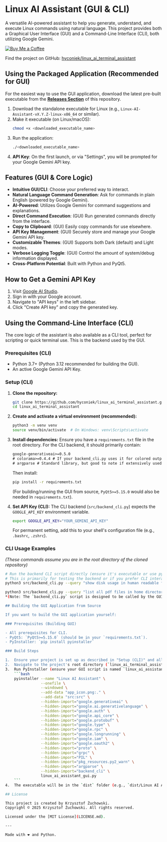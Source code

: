# Linux AI Assistant (GUI & CLI)

A versatile AI-powered assistant to help you generate, understand, and execute Linux commands using natural language. This project provides both a Graphical User Interface (GUI) and a Command-Line Interface (CLI), both utilizing Google Gemini.

[![Buy Me a Coffee](https://img.buymeacoffee.com/button-api/?text=Buy%20me%20a%20coffee&emoji=☕&slug=krzyzu.83&button_colour=FF5F5F&font_colour=ffffff&font_family=Arial&outline_colour=000000&coffee_colour=FFDD00)](https://www.buymeacoffee.com/krzyzu.83)

Find the project on GitHub: [hyconiek/linux_ai_terminal_assistant](https://github.com/hyconiek/linux_ai_terminal_assistant)

## Using the Packaged Application (Recommended for GUI)

For the easiest way to use the GUI application, download the latest pre-built executable from the [**Releases Section**](https://github.com/hyconiek/linux_ai_terminal_assistant/releases) of this repository.

1.  Download the standalone executable for Linux (e.g., `Linux-AI-Assistant-vX.Y.Z-linux-x86_64` or similar).
2.  Make it executable (on Linux/macOS):
    ```bash
    chmod +x <downloaded_executable_name>
    ```
3.  Run the application:
    ```bash
    ./<downloaded_executable_name>
    ```
4.  **API Key**: On the first launch, or via "Settings", you will be prompted for your Google Gemini API key.

## Features (GUI & Core Logic)

- **Intuitive GUI/CLI**: Choose your preferred way to interact.
- **Natural Language Command Generation**: Ask for commands in plain English (powered by Google Gemini).
- **AI-Powered**: Utilizes Google Gemini for command suggestions and explanations.
- **Direct Command Execution**: (GUI) Run generated commands directly from the interface.
- **Copy to Clipboard**: (GUI) Easily copy commands for use elsewhere.
- **API Key Management**: (GUI) Securely store and manage your Google Gemini API key.
- **Customizable Themes**: (GUI) Supports both Dark (default) and Light modes.
- **Verbose Logging Toggle**: (GUI) Control the amount of system/debug information displayed.
- **Cross-Platform Potential**: Built with Python and PyQt5.

## How to Get a Gemini API Key

1.  Visit [Google AI Studio](https://aistudio.google.com/).
2.  Sign in with your Google account.
3.  Navigate to "API keys" in the left sidebar.
4.  Click "Create API key" and copy the generated key.

## Using the Command-Line Interface (CLI)

The core logic of the assistant is also available as a CLI tool, perfect for scripting or quick terminal use. This is the backend used by the GUI.

### Prerequisites (CLI)

- Python 3.7+ (Python 3.12 recommended for building the GUI).
- An active Google Gemini API Key.

### Setup (CLI)

1.  **Clone the repository:**
    ```bash
    git clone https://github.com/hyconiek/linux_ai_terminal_assistant.git
    cd linux_ai_terminal_assistant
    ```

2.  **Create and activate a virtual environment (recommended):**
    ```bash
    python3 -m venv venv
    source venv/bin/activate  # On Windows: venv\Scripts\activate
    ```

3.  **Install dependencies:**
    Ensure you have a `requirements.txt` file in the root directory. For the CLI backend, it should primarily contain:
    ```txt
    google-generativeai>=0.5.0
    # colorama>=0.4.4 # If your backend_cli.py uses it for colored output
    # argparse # Standard library, but good to note if extensively used
    ```
    Then install:
    ```bash
    pip install -r requirements.txt
    ```
    (For building/running the GUI from source, `PyQt5>=5.15.0` would also be needed in `requirements.txt`).

4.  **Set API Key (CLI):**
    The CLI backend (`src/backend_cli.py`) expects the `GOOGLE_API_KEY` environment variable.
    ```bash
    export GOOGLE_API_KEY="YOUR_GEMINI_API_KEY"
    ```
    For permanent setting, add this to your shell's configuration file (e.g., `.bashrc`, `.zshrc`).

### CLI Usage Examples

*(These commands assume you are in the root directory of the cloned repository)*

```bash
# Run the backend CLI script directly (ensure it's executable or use python3)
# This is primarily for testing the backend or if you prefer CLI interaction.
python3 src/backend_cli.py --query "show disk usage in human readable format" --json

python3 src/backend_cli.py --query "list all pdf files in home directory" --json```
*(Note: The `backend_cli.py` script is designed to be called by the GUI or for specific command generation. It might not have an interactive mode by itself unless you've added one.)*

## Building the GUI Application from Source

If you want to build the GUI application yourself:

### Prerequisites (Building GUI)

- All prerequisites for CLI.
- PyQt5: `PyQt5>=5.15.0` (should be in your `requirements.txt`).
- PyInstaller: `pip install pyinstaller`

### Build Steps

1.  Ensure your project is set up as described in "Setup (CLI)" and all dependencies (including `PyQt5` and `pyinstaller`) are installed in your virtual environment.
2.  Navigate to the project's root directory (`linux_ai_terminal_assistant`).
3.  Run PyInstaller (ensure your GUI script is named `linux_ai_assistant_gui.py` and your backend script `src/backend_cli.py`. The `app_icon.png` should also be in the root directory):
    ```bash
    pyinstaller --name "Linux AI Assistant" \
                --onefile \
                --windowed \
                --add-data "app_icon.png:." \
                --add-data "src:src" \
                --hidden-import="google.generativeai" \
                --hidden-import="google.ai.generativelanguage" \
                --hidden-import="google.auth" \
                --hidden-import="google.api_core" \
                --hidden-import="google.protobuf" \
                --hidden-import="google.type" \
                --hidden-import="google.rpc" \
                --hidden-import="google.longrunning" \
                --hidden-import="google.iam" \
                --hidden-import="google.oauth2" \
                --hidden-import="proto" \
                --hidden-import="grpc" \
                --hidden-import="PIL" \
                --hidden-import="pkg_resources.py2_warn" \
                --hidden-import="argparse" \
                --hidden-import="backend_cli" \
                linux_ai_assistant_gui.py
    ```
4.  The executable will be in the `dist` folder (e.g., `dist/Linux AI Assistant`).

## License

This project is created by Krzysztof Żuchowski.
Copyright © 2025 Krzysztof Żuchowski. All rights reserved.

Licensed under the [MIT License](LICENSE.md).

---

Made with ❤️ and Python.

